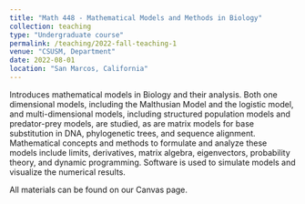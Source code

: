 ```yaml
---
title: "Math 448 - Mathematical Models and Methods in Biology"
collection: teaching
type: "Undergraduate course"
permalink: /teaching/2022-fall-teaching-1
venue: "CSUSM, Department"
date: 2022-08-01
location: "San Marcos, California"
---
```


Introduces mathematical models in Biology and their analysis. Both one dimensional models, including the Malthusian Model and the logistic model, and multi-dimensional models, including structured population models and predator-prey models, are studied, as are matrix models for base substitution in DNA, phylogenetic trees, and sequence alignment. Mathematical concepts and methods to formulate and analyze these models include limits, derivatives, matrix algebra, eigenvectors, probability theory, and dynamic programming. Software is used to simulate models and visualize the numerical results.

All materials can be found on our Canvas page. 

